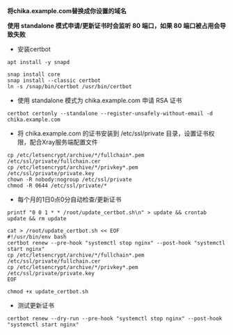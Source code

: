 **将chika.example.com替换成你设置的域名**

**使用 standalone 模式申请/更新证书时会监听 80 端口，如果 80 端口被占用会导致失败**

- 安装certbot

```
apt install -y snapd
```

```
snap install core
snap install --classic certbot
ln -s /snap/bin/certbot /usr/bin/certbot
```

- 使用 standalone 模式为 chika.example.com 申请 RSA 证书

```
certbot certonly --standalone --register-unsafely-without-email -d chika.example.com
```

- 将 chika.example.com 的证书安装到 /etc/ssl/private 目录，设置证书权限，配合Xray服务端配置文件

```
cp /etc/letsencrypt/archive/*/fullchain*.pem /etc/ssl/private/fullchain.cer
cp /etc/letsencrypt/archive/*/privkey*.pem /etc/ssl/private/private.key
chown -R nobody:nogroup /etc/ssl/private
chmod -R 0644 /etc/ssl/private/*
```

- 每个月的1日0点0分自动检查/更新证书

```
printf "0 0 1 * * /root/update_certbot.sh\n" > update && crontab update && rm update
```

```
cat > /root/update_certbot.sh << EOF
#!/usr/bin/env bash
certbot renew --pre-hook "systemctl stop nginx" --post-hook "systemctl start nginx"
cp /etc/letsencrypt/archive/*/fullchain*.pem /etc/ssl/private/fullchain.cer
cp /etc/letsencrypt/archive/*/privkey*.pem /etc/ssl/private/private.key
EOF
```

```
chmod +x update_certbot.sh
```

- 测试更新证书

```
certbot renew --dry-run --pre-hook "systemctl stop nginx" --post-hook "systemctl start nginx"
```
